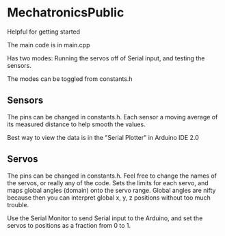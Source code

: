 # MechatronicsPublic
Helpful for getting started

The main code is in main.cpp

Has two modes: Running the servos off of Serial input, and testing the sensors.

The modes can be toggled from constants.h

## Sensors

The pins can be changed in constants.h.
Each sensor a moving average of its measured distance to help smooth the values.

Best way to view the data is in the "Serial Plotter" in Arduino IDE 2.0

## Servos

The pins can be changed in constants.h. Feel free to change the names of the servos, or really any of the code.
Sets the limits for each servo, and maps global angles (domain) onto the servo range. 
Global angles are nifty because then you can interpret global x, y, z positions without too much trouble.

Use the Serial Monitor to send Serial input to the Arduino, and set the servos to positions as a fraction from 0 to 1.
